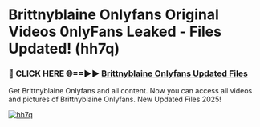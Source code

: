 # Brittnyblaine Onlyfans Original Videos 0nlyFans Leaked - Files Updated! (hh7q)

<h3>🔴 CLICK HERE 🌐==►► <a href="https://tinyurl.com/2m67pmp6" rel="nofollow">Brittnyblaine Onlyfans Updated Files</a></h3>

Get Brittnyblaine Onlyfans and all content. Now you can access all videos and pictures of Brittnyblaine Onlyfans. New Updated Files 2025!

[![hh7q](https://i.imgur.com/H4QAA4z.gif)](https://tinyurl.com/2m67pmp6)